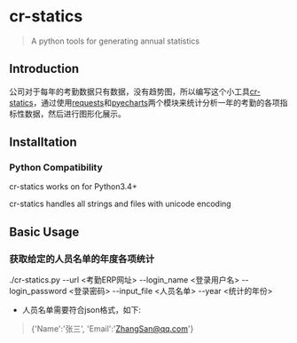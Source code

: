 # cr-statics

> A python tools for generating annual statistics

## Introduction
公司对于每年的考勤数据只有数据，没有趋势图，所以编写这个小工具[cr-statics](https://github.com/bryant81/cr-statics)，通过使用[requests](http://python-requests.org)和[pyecharts](http://pyecharts.org/)两个模块来统计分析一年的考勤的各项指标性数据，然后进行图形化展示。

## Installtation

### Python Compatibility

cr-statics works on for Python3.4+

cr-statics handles all strings and files with unicode encoding

## Basic Usage

### 获取给定的人员名单的年度各项统计

 ./cr-statics.py --url <考勤ERP网址> --login_name <登录用户名> --login_password <登录密码> --input_file <人员名单> --year <统计的年份>

* 人员名单需要符合json格式，如下:
> {'Name':'张三', 'Email':'ZhangSan@qq.com'}

